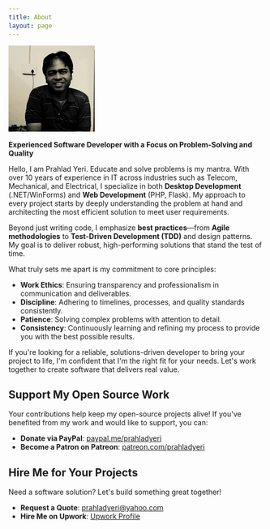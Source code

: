 ```yaml
---
title: About
layout: page
---
```


![Prahlad yeri](/uploads/prahlad_yeri_170p.webp)

**Experienced Software Developer with a Focus on Problem-Solving and Quality**

Hello, I am Prahlad Yeri. Educate and solve problems is my mantra. With over 10 years of experience in IT across industries such as Telecom, Mechanical, and Electrical, I specialize in both **Desktop Development** (.NET/WinForms) and **Web Development** (PHP, Flask). My approach to every project starts by deeply understanding the problem at hand and architecting the most efficient solution to meet user requirements.

Beyond just writing code, I emphasize **best practices**—from **Agile methodologies** to **Test-Driven Development (TDD)** and design patterns. My goal is to deliver robust, high-performing solutions that stand the test of time.

What truly sets me apart is my commitment to core principles:
- **Work Ethics**: Ensuring transparency and professionalism in communication and deliverables.
- **Discipline**: Adhering to timelines, processes, and quality standards consistently.
- **Patience**: Solving complex problems with attention to detail.
- **Consistency**: Continuously learning and refining my process to provide you with the best possible results.

If you're looking for a reliable, solutions-driven developer to bring your project to life, I'm confident that I'm the right fit for your needs. Let's work together to create software that delivers real value.

## Support My Open Source Work
Your contributions help keep my open-source projects alive! If you've benefited from my work and would like to support, you can:
- **Donate via PayPal**: [paypal.me/prahladyeri](https://paypal.me/prahladyeri)
- **Become a Patron on Patreon**: [patreon.com/prahladyeri](https://patreon.com/prahladyeri)

## Hire Me for Your Projects
Need a software solution? Let's build something great together!
- **Request a Quote**: [prahladyeri@yahoo.com](mailto:prahladyeri@yahoo.com)
- **Hire Me on Upwork**: [Upwork Profile](https://www.upwork.com/freelancers/~01e977ff45b62e031c)